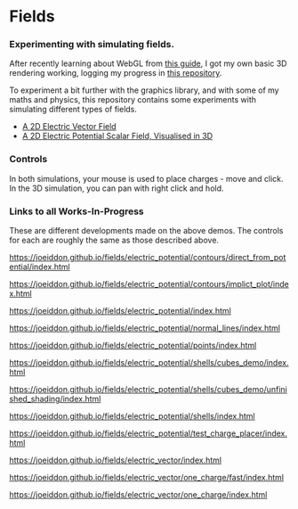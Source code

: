 Fields
======
### Experimenting with simulating fields.

After recently learning about WebGL from [this
guide](https://webglfundamentals.org), I got my own basic 3D rendering working,
logging my progress in [this repository](https://github.com/joeiddon/webgl).

To experiment a bit further with the graphics library, and with some of my
maths and physics, this repository contains some experiments with simulating
different types of fields.

- [A 2D Electric Vector Field](https://joeiddon.github.io/fields/electric_vector)
- [A 2D Electric Potential Scalar Field, Visualised in 3D](https://joeiddon.github.io/fields/electric_potential)

### Controls

In both simulations, your mouse is used to place charges - move and click.
In the 3D simulation, you can pan with right click and hold.

### Links to all Works-In-Progress

These are different developments made on the above demos. The controls for
each are roughly the same as those described above.

https://joeiddon.github.io/fields/electric_potential/contours/direct_from_potential/index.html

https://joeiddon.github.io/fields/electric_potential/contours/implict_plot/index.html

https://joeiddon.github.io/fields/electric_potential/index.html

https://joeiddon.github.io/fields/electric_potential/normal_lines/index.html

https://joeiddon.github.io/fields/electric_potential/points/index.html

https://joeiddon.github.io/fields/electric_potential/shells/cubes_demo/index.html

https://joeiddon.github.io/fields/electric_potential/shells/cubes_demo/unfinished_shading/index.html

https://joeiddon.github.io/fields/electric_potential/shells/index.html

https://joeiddon.github.io/fields/electric_potential/test_charge_placer/index.html

https://joeiddon.github.io/fields/electric_vector/index.html

https://joeiddon.github.io/fields/electric_vector/one_charge/fast/index.html

https://joeiddon.github.io/fields/electric_vector/one_charge/index.html

